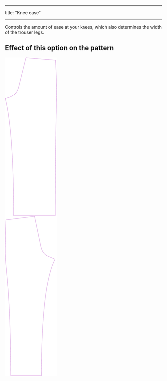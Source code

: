 ***

title: "Knee ease"

***

Controls the amount of ease at your knees, which also determines the width of the trouser legs.

## Effect of this option on the pattern

![This image shows the effect of this option by superimposing several variants that have a different value for this option](titan_kneeease_sample.svg "Effect of this option on the pattern")
